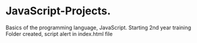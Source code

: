 # JavaScript-Projects.
 Basics of the programming language, JavaScript.
Starting 2nd year training
Folder created, script alert in index.html file
